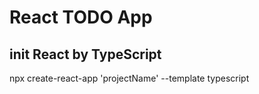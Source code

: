 # React TODO App

## init React by TypeScript

npx create-react-app 'projectName' --template typescript

